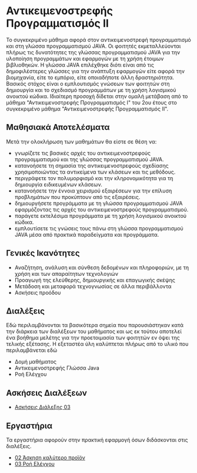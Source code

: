 # Αντικειμενοστρεφής Προγραμματισμός ΙΙ

Το συγκεκριμένο μάθημα αφορά στον αντικειμενοστρεφή προγραμματισμό και στη γλώσσα προγραμματισμού JAVA. Οι φοιτητές εκμεταλλεύονται πλήρως τις δυνατότητες της γλώσσας προγραμματισμού JAVA για την υλοποίηση προγραμμάτων και εφαρμογών με τη χρήση έτοιμων βιβλιοθηκών. Η γλώσσα JAVA επιλέχθηκε διότι είναι από τις δημοφιλέστερες γλώσσες για την ανάπτυξη εφαρμογών είτε αφορά την βιομηχανία, είτε το εμπόριο, είτε οποιαδήποτε άλλη δραστηριότητα. Βασικός στόχος είναι ο εμπλουτισμός γνώσεων των φοιτητών στη δημιουργία και το σχεδιασμό προγραμμάτων με τη χρήση λογισμικού ανοικτού κώδικα. Ιδιαίτερη προσοχή δίδεται στην ομαλή μετάβαση από το μάθημα "Αντικειμενοστρεφής Προγραμματισμός Ι" του 2ου έτους στο συγκεκριμένο μάθημα "Αντικειμενοστρεφής Προγραμματισμός ΙΙ".

## Μαθησιακά Αποτελέσματα

Μετά την ολοκλήρωση των μαθημάτων θα είστε σε θέση να:

- γνωρίζετε τις βασικές αρχές του αντικειμενοστρεφούς προγραμματισμού και της γλώσσας προγραμματισμού JAVA.
- κατανοήσετε τη σημασία της αντικειμενοστρεφούς σχεδίασης χρησιμοποιώντας τα αντικείμενα των κλάσεων και τις μεθόδους.
- περιγράφετε τον πολυμορφισμό και την κληρονομικότητα για τη δημιουργία ειδικευμένων κλάσεων.
- κατανοήσετε την έννοια χειρισμού εξαιρέσεων για την επίλυση προβλημάτων που προκύπτουν από τις εξαιρέσεις.
- δημιουργήσετε προγράμματα με τη γλώσσα προγραμματισμού JAVA εφαρμόζοντας τις αρχές του αντικειμενοστρεφούς προγραμματισμού.
- παράγετε εκτελέσιμα προγράμματα με τη χρήση λογισμικού ανοικτού κώδικα.
- εμπλουτίσετε τις γνώσεις τους πάνω στη γλώσσα προγραμματισμού JAVA μέσα από πρακτικά παραδείγματα και προγράμματα.

## Γενικές Ικανότητες

- Αναζήτηση, ανάλυση και σύνθεση δεδομένων και πληροφοριών, με τη χρήση και των απαραίτητων τεχνολογιών
- Προαγωγή της ελεύθερης, δημιουργικής και επαγωγικής σκέψης
- Μετάδοση και μεταφορά τεχνογνωσίας σε άλλα περιβάλλοντα
- Ασκήσεις προόδου

## Διαλέξεις

Εδώ περιλαμβάνονται τα βασικότερα σημεία που παρουσιάστηκαν κατά την διάρκεια των διαλέξεων του μαθήματος και ως εκ τούτου αποτελεί ένα βοήθημα μελέτης για την προετοιμασία των φοιτητών εν όψει της τελικής εξέτασης. Η εξεταστέα ύλη καλύπτεται πλήρως από το υλικό που περιλαμβάνεται εδώ

- Δομή μαθήματος
- Αντικειμενοστρεφής Γλώσσα Java
- Ροή Ελέγχου

## Ασκήσεις Διαλέξεων

- [Ασκήσεις Διάλεξης 03](exercises/lecture-03.md)

## Εργαστήρια

Τα εργαστήρια αφορούν στην πρακτική εφαρμογή όσων διδάσκονται στις διαλέξεις.

- [02 Άσκηση καλύτερο προϊόν](labs/lab-02.md)
- [03 Ροή Ελέγχου](labs/lab-03.md)
